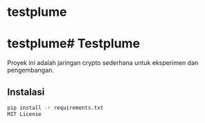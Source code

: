 # testplume
# testplume# Testplume

Proyek ini adalah jaringan crypto sederhana untuk eksperimen dan pengembangan.

## Instalasi

```bash
pip install -r requirements.txt
MIT License

